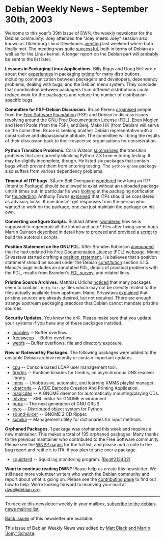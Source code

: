 
Debian Weekly News - September 30th, 2003
=========================================


Welcome to this year's 39th issue of DWN, the weekly newsletter for the
Debian community. Joey attended the "Joey meets Joey" session also known as Oldenburg
Linux Developers [meeting](http://oldenburger.linuxtage.de/Oldenburg2003/) last weekend where both finally met. The meeting was quite [successful](http://oldenburger.linuxtage.de/Oldenburg2003/success.html),
both in terms of Debian as well as for the Linux kernel. A longer report on
the Debian part will probably be sent to the list later.


**Lessons in Packaging Linux Applications.** Billy Biggs and
Doug Bell wrote about their [experiences](http://freshmeat.net/articles/view/992/) in packaging [tvtime](http://tvtime.sourceforge.net/) for many distributions,
including communication between packagers and developers, dependency
problems, dealing with bugs, and the Debian menu system. They conclude that
coordination between packagers from different distributions could reduce work
for the packagers and reduce the number of distribution-specific bugs.


**Committee for FSF-Debian Discussion.** Bruce Perens [organised](https://lists.debian.org/debian-legal-0309/msg01309.html)
people from the [Free Software Foundation](http://www.fsf.org)
(FSF) and Debian to discuss issues revolving around the GNU [Free Documentation License](https://www.gnu.org/copyleft/fdl.html) (FDL).
Eben Moglen and Henri Poole (from the FSF), and Benj. Mako Hill (from Debian)
will serve on the committee. Bruce is seeking another Debian representative
with a constructive and dispassionate attitude. The committee will bring the
results of their discussion back to their respective organisations for
consideration.


**Python Transition Problems.** Colin Watson [summarised](https://lists.debian.org/debian-release-0309/msg00057.html)
the transition problems that are currently blocking Python 2.3 from entering
testing. It may be slightly incomplete, though. He listed six packages that
contain bugs which prevent them from entering testing. The
`python-gnome` package also suffers from various dependency problems.


**Timeout of ITP bugs.** SÃ¸ren Boll Overgaard [wondered](https://lists.debian.org/debian-devel-0309/msg01447.html)
how long an ITP (Intent to Package) should be allowed to exist without an
uploaded package until it times out. In particular he was [looking](https://bugs.debian.org/196504) at the packaging notification
for [thunderbird](http://www.mozilla.org/projects/thunderbird/).
Anthony Towns [explained](https://lists.debian.org/debian-devel-0309/msg01471.html)
that ITPs should be considered as advisory locks. If one doesn't get
responses from the person who wanted to work on the package, one can just
maintain the package on his own.


**Converting configure Scripts.** Richard Atterer [wondered](https://lists.debian.org/debian-devel-0309/msg01483.html)
how he is supposed to regenerate all the libtool and auto\* files after fixing
some bugs. Martin Quinson [described](https://lists.debian.org/debian-devel-0309/msg01490.html)
in detail how to proceed and provided a [script](https://lists.debian.org/debian-devel-0309/msg01522.html) to
build the autotools scripts.


**Position Statement on the GNU FDL.** After Branden Robinson
[announced](https://lists.debian.org/debian-legal-0309/msg01255.html)
that he had updated his [Free
Documentation License](https://www.gnu.org/copyleft/fdl.html) (FDL) [webpage](https://people.debian.org/~branden/fdl/), Manoj Srivastava
started crafting a [position
statement](https://people.debian.org/~srivasta/Position_Statement.xhtml). He believes that a position statement should be issued under
the Debian [constitution](https://www.debian.org/devel/constitution) section 4.1.5. Manoj's page includes an annotated
FDL, details of practical problems with the FDL, results from Branden's [FDL
survey](https://lists.debian.org/debian-legal-0308/msg01031.html), and related links.


**Pristine Source Archives.** Matthias Urlichs [noticed](https://lists.debian.org/debian-policy-0309/msg00109.html)
that many packages seem to contain `.orig.tar.gz` files which may
not be directly related to the files actually available from
upstream. Manoj Srivastava [explained](https://lists.debian.org/debian-policy-0309/msg00110.html)
that pristine sources are already desired, but not required. There are
enough strange upstream packaging practices that Debian cannot mandate
pristine sources.


**Security Updates.** You know the drill. Please make sure
that you update your systems if you have any of these packages installed.


* [marbles](https://www.debian.org/security/2003/dsa-390) --
 Buffer overflow.
* [freesweep](https://www.debian.org/security/2003/dsa-391) --
 Buffer overflow.
* [webfs](https://www.debian.org/security/2003/dsa-392) --
 Buffer overflows, file and directory exposure.


**New or Noteworthy Packages.** The following packages were
added to the unstable Debian archive recently or contain important updates.


* [cpu](https://packages.debian.org/unstable/admin/cpu)
 -- Console based LDAP user management tool.
* [firedns](https://packages.debian.org/unstable/net/firedns)
 -- Runtime binaries for firedns, an asynchronous DNS resolver library.
* [imms](https://packages.debian.org/unstable/utils/imms)
 -- Unobtrusive, automatic, and learning XMMS playlist manager.
* [kbarcode](https://packages.debian.org/unstable/x11/kbarcode)
 -- A KDE Barcode Creation And Printing Application.
* [magicdev](https://packages.debian.org/unstable/gnome/magicdev)
 -- A GNOME daemon for automatically mounting/playing CDs.
* [mlview](https://packages.debian.org/unstable/editors/mlview)
 -- XML editor for GNOME environment.
* [pupa](https://packages.debian.org/unstable/admin/pupa)
 -- The next generation of GNU GRUB.
* [pyro](https://packages.debian.org/unstable/python/pyro)
 -- Distributed object system for Python.
* [sound-juicer](https://packages.debian.org/unstable/gnome/sound-juicer)
 -- GNOME 2 CD Ripper.
* [sumika](https://packages.debian.org/unstable/x11/sumika)
 -- Management utility for dictionaries for input methods.


**Orphaned Packages.** 1 package was orphaned this week and
requires a new maintainer. This makes a total of 195 orphaned packages. Many
thanks to the previous maintainer who contributed to the Free Software
community. Please see the [WNPP pages](https://www.debian.org/devel/wnpp/) for
the full list, and please add a note to the bug report and retitle it to ITA:
if you plan to take over a package.


* [squidtaild](https://packages.debian.org/unstable/web/squidtaild)
 -- Squid log monitoring program.
 ([Bug#213402](https://bugs.debian.org/213402))


**Want to continue reading DWN?** Please help us create this
newsletter. We still need more volunteer writers who watch the Debian
community and report about what is going on. Please see the [contributing page](https://www.debian.org/News/weekly/contributing) to find out how
to help. We're looking forward to receiving your mail at [dwn@debian.org](mailto:dwn@debian.org).




---



 To receive this newsletter weekly in your mailbox, [subscribe to the debian-news mailing list](https://lists.debian.org/debian-news/).



[Back issues](https://www.debian.org/News/weekly/) of this newsletter are available.



This issue of Debian Weekly News was edited by [Matt Black and Martin 'Joey' Schulze](mailto:dwn@debian.org).




